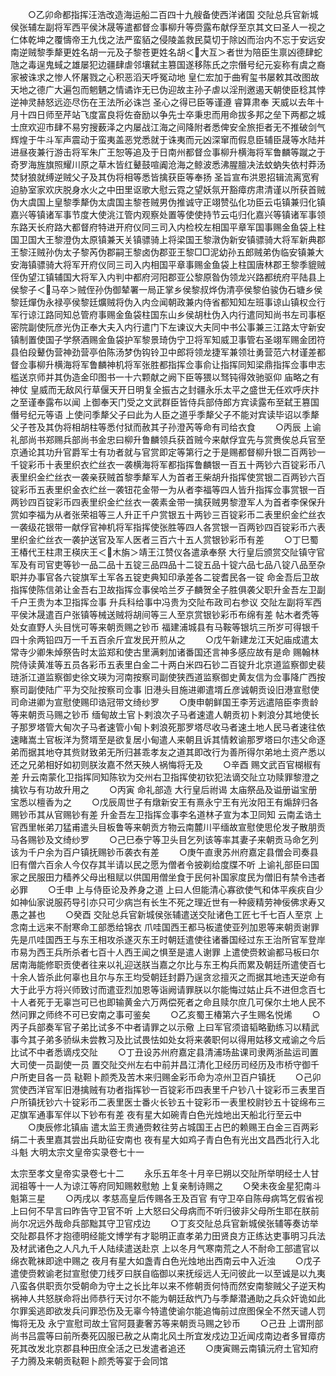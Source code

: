 <!-- { "loadSidebar": true } -->
　　○乙卯命都指挥汪浩改造海运船二百四十九艘备使西洋诸国  交阯总兵官新城侯张辅左副将军西平侯沐晟等遣都督佥事柳升等赍露布献俘至京其文曰圣人一视之仁体乾坤之覆懤帝王九伐之法严蛮貊之侵陵盖救民莫切于除凶而治内不忘于安远安南逆贼黎季犛更姓名胡一元及子黎苍更姓名胡＜大互＞者世为陪臣生禀凶德肆蛇虺之毒逞鬼蜮之雄屡犯边疆肆虐邻壤弑主篡国遂移陈氏之宗僭号纪元妄称有虞之裔家被诛求之惨人怀屠戮之心积恶滔天呼冤动地  皇仁宏加于曲宥玺书屡敕其改图故天地之德广大遍包而魍魉之情谲诈无已伪迎故主孙子虐以淫刑邀遏天朝使臣稔其悖逆神灵赫怒远迩尽伤在王法所必诛岂  圣心之得已臣等谨遵  睿算肃奉  天威以去年十月十四日师至芹站飞度富良将佐奋励以争先士卒秉忠而用命拔多邦之垒下两都之城士庶欢迎市肆不易穷搜薮泽之内屡战江海之间降附者悉俾安全旅拒者无不推破剑气辉煌于牛斗军声震动于蛮夷盖恶党悉就于诛夷而元凶深窜而假息臣辅臣晟等水陆并进昼夜兼行游击将军朱广王恕等追及于日南州都督佥事柳升横海将军鲁麟等蹴之于奇罗海旌旗照耀川原之草木皆红鼙鼓喧阗沧海之鲸波悉沸腥膻决法蚊蚋失依村莽汤焚豺狼就缚逆贼父子及其伪将相等悉皆擒获臣等奉扬  圣旨宣布洪恩招辑流离宽宥迫胁室家欢庆脱身水火之中田里讴歌大慰云霓之望妖氛开豁瘴疠肃清谨以所获首贼伪大虞国上皇黎季犛伪太虞国主黎苍贼男伪推诚守正翊赞弘化功臣云屯镇兼归化镇嘉兴等镇诸军事节度大使洮江管内观察处置等使使持节云屯归化嘉兴等镇诸军事领东路天长府路大都督府特进开府仪同三司入内检校左相国平章军国事赐金鱼袋上柱国卫国大王黎澄伪太原镇兼天关镇骠骑上将梁国王黎潡伪新安镇骠骑大将军新典郡王黎汪贼孙伪太子黎芮伪郡嗣王黎卤伪郡亚王黎□□泥幼孙五郎贼弟伪临安镇兼大安海镇骠骑大将军开府仪同三司入内相国平章事赐金鱼袋上柱国唐林郡王黎季貔贼侄伪望江镇辅国大将军入内判中都府河阳郡亚公黎原昝伪领龙兴路都统府平陆县上侯黎子＜马卒＞贼侄孙伪御辇署一局正掌乡侯黎叔烨伪清亭侯黎伯骏伪石塘乡侯黎廷燀伪永禄亭侯黎廷爌贼将伪入内佥闻朝政兼内侍省都知知左班事谅山镇权佥行军行谅江路同知总管府事赐金鱼袋柱国东山乡侯胡杜伪入内行遣同知尚书左司事枢密院副使阮彦光伪正奉大夫入内行遣门下左谏议大夫同中书公事兼三江路太守新安镇制置使国子学祭酒赐金鱼袋护军黎景琦伪宁卫将军知威卫事管右圣翊军赐金团符县伯段鼙伪营神劲营亭伯陈汤梦伪钩铃卫中郎将领龙捷军兼领壮勇营范六材谨差都督佥事柳升横海将军鲁麟神机将军张胜都指挥佥事俞让指挥同知梁鼎指挥佥事申志槛送京师并其伪造金印图书一十六颗献之阙下臣等猥以驽钝得效驰驱仰  庙略之有神仗  皇威而无敌风行草偃天开日明复全振古之封疆永乐太平之盛世无任欢呼庆抃之至谨奉露布以闻  上御奉天门受之文武群臣皆侍兵部侍郎方宾读露布至弑王篡国僭号纪元等语  上使问季犛父子曰此为人臣之道乎季犛父子不能对宾读毕诏以季犛父子苍及其伪将相胡柱等悉付狱而赦其子孙澄芮等命有司给衣食
　　○丙辰  上谕礼部尚书郑赐兵部尚书金忠曰柳升鲁麟领兵获首贼今来献俘宜先与赏赉俟总兵官至京通论其功升官爵军士有功者就与官赏即定等第行之于是赐都督柳升银二百两钞一千锭彩币十表里织衣纻丝衣一袭横海将军都指挥鲁麟银一百五十两钞六百锭彩币八表里织金纻丝衣一袭亲获贼首黎季犛军人为首者王柴胡升指挥使赏银二百两钞六百锭彩币五表里织金衣纻丝一袭钮花金带一为从者李福等四人皆升指挥佥事赏银一百两钞四百锭彩币四表里织金纻丝衣一袭素金带一擒获贼男黎澄军人为首者李保保升赏如李福为从者张荣祖等三人升正千户赏银五十两钞三百锭彩币二表里织金纻丝衣一袭级花银带一献俘官神机将军指挥使张胜等四人各赏银一百两钞四百锭彩币六表里织金纻丝衣一袭护送官及军人医者三百六十五人赏银钞彩币有差
　　○丁巳蜀王椿代王柱肃王楧庆王＜木旃＞靖王江赞仪各遣承奉祭  大行皇后颁赏交阯镇守官军及有司官吏等钞一品二品十五锭三品四品十二锭五品十锭六品七品八锭八品至杂职并办事官各六锭旗军土军各五锭吏典知印承差各二锭耆民各一锭  命金吾后卫故指挥使陈信弟让金吾右卫故指挥佥事侯哈兰歹子麟贺全子胜俱袭父职升金吾左卫副千户王贵为本卫指挥佥事  升兵科给事中冯贵为交阯布政司右参议  交阯左副将军西平侯沐晟遣百户张镇等械送贼将胡间等三人至京赏银钞彩币布绵有差  帖木者秃等处女直野人头目恍可等来朝贡赐之钞币  福建浦城县有马鞍等银坑三所岁可得银千四十余两铅四万一千五百余斤宜发民开煎从之
　　○戊午新建龙江天妃庙成遣太常寺少卿朱焯祭告时太监郑和使古里满剌加诸番国还言神多感应故有是命  赐翰林院侍读黄准等五员各彩币五表里白金二十两白米四石钞二百锭升北京道监察御史裴琏浙江道监察御史徐文瑛为河南按察司副使狭西道监察御史黄友信为佥事降广西按察司副使陆广平为交阯按察司佥事  旧港头目施进卿遣壻丘彦诚朝贡设旧港宣慰使司命进卿为宣慰使赐印诰冠带文绮纱罗
　　○庚申朝鲜国王李芳远遣陪臣李贵龄等来朝贡马赐之钞币  缅甸故土官卜剌浪次子马者速遣人朝贡初卜剌浪分其地使长子那罗塔管大甸次子马者速管小甸卜剌浪死那罗塔尽收马者速土地人民马者速往依速睹嵩土官板洋为赘壻至是欲复居小甸遣人来朝且诉其情敕谕那罗塔曰尔违父命逐弟而据其地夺其赀财致弟无所归甚乖孝友之道其即改行为善所得尔弟地土资产悉以还之兄弟相好如初则朕汝嘉不然天殃人祸悔将无及
　　○辛酉  赐文武百官楜椒有差  升云南蒙化卫指挥同知陈钦为交州右卫指挥使初钦犯法谪交阯立功赎罪黎澄之擒钦与有功故升用之
　　○丙寅  命礼部造  大行皇后祔谒  太庙祭品及谥册谥宝册宝悉以檀香为之
　　○戊辰周世子有燉新安王有熹永宁王有光汝阳王有煽辞归各赐钞币其从官赐钞有差  升金吾左卫指挥佥事李名道林子宣为本卫同知  云南孟诰土官西里帐弟刀猛甫遣头目板鲁等来朝贡方物云南麓川平缅故宣慰使思伦发子散朋贡马各赐钞及文绮纱罗
　　○己巳泰宁等卫头目乞列该等率其妻子来朝贡马命乞列该为千户余为百户镇抚赐钞币袭衣有差
　　○庚午直隶苏州府嘉定县僧会司奏县旧有僧六百余人今仅存其半请以民之愿为僧者令披剃给度牒不听  上谕礼部臣曰国家之民服田力穑养父母出租赋以供国用僧坐食于民何补国家度民为僧旧有禁令违者必罪
　　○壬申  上与侍臣论及养身之道  上曰人但能清心寡欲使气和体平疾疢自少如神仙家说服药导引亦只可少病岂有长生不死之理近世有一种疲精劳神佞佛求寿又愚之甚也
　　○癸酉  交阯总兵官新城侯张辅遣送交阯诸色工匠七千七百人至京  上念南土远来不耐寒命工部悉给锦衣  爪哇国西王都马板遣使亚列加恩等来朝贡谢罪先是爪哇国西王与东王相攻杀遂灭东王时朝廷遣使往诸番国经过东王治所官军登岸市易为西王兵所杀者七百十人西王闻之惧至是遣人谢罪  上遣使赍敕谕都马板曰尔居南海能修职贡使者往来以礼迎送朕当嘉之尔比与东王构兵而累及朝廷所遣使百七十余人皆杀此何辜也且尔与东王均受朝廷封爵乃逞贪忿擅灭之而据其地违天逆命有大于此乎方将兴师致讨而遣亚烈加恩等诣阙请罪朕以尔能悔过姑止兵不进但念百七十人者死于无辜岂可已也即输黄金六万两偿死者之命且赎尔庶几可保尔土地人民不然问罪之师终不可已安南之事可鉴矣
　　○乙亥蜀王椿第六子生赐名悦烯
　　○丙子兵部奏军官子弟比试多不中者请罪之以示儆  上曰军官须谙韬略勤练习以精武事今其子弟多骄纵未尝教习及比试畏怯如处女将来袭职何以得用姑移文戒谕之今后比试不中者悉谪戍交阯
　　○丁丑设苏州府嘉定县清浦场盐课司隶两浙盐运司置大司使一员副使一员  置交阯交州左右中前并昌江清化卫经历司经历及市桥守御千户所吏目各一员  鞑靼卜颜秃及苦木来归赐金彩币命为凉州卫百户镇抚
　　○己卯赏使西洋官军旧港擒贼有功者指挥钞一百锭彩币四表里千户钞八十锭彩币三表里百户所镇抚钞六十锭彩币二表里医士番火长钞五十锭彩币一表里校尉钞五十锭绵布三疋旗军通事军伴以下钞布有差  夜有星大如碗青白色光烛地出天船北行至云中
　　○庚辰修北镇庙  遣太监王贵通赍敕往劳占城国王占巴的赖赐王白金三百两彩绢二十表里嘉其尝出兵助征安南也  夜有星大如鸡子青白色有光出文昌西北行入北斗魁
大明太宗文皇帝实录卷七十一


太宗至孝文皇帝实录卷七十二
　　永乐五年冬十月辛巳朔以交阯所举明经士人甘润祖等十一人为谅江等府同知赐敕慰勉  上复亲制诗赐之
　　○癸未夜金星犯南斗魁第三星
　　○丙戌以  孝慈高皇后传赐各王及百官  有守卫卒自陈母病笃乞假省视  上曰何不早言曰昨告守卫官不听  上大怒曰父母病而不听归彼非父母所生耶在朕前尚尔况远外哉命兵部黜其守卫官戍边
　　○丁亥交阯总兵官新城侯张辅等奏访举交阯郡县怀才抱德明经能文博学有才聪明正直孝弟力田贤良方正练达吏事明习兵法及材武诸色之人凡九千人陆续遣送赴京  上以冬月气寒南荒之人不耐命工部遣官以绵衣靴袜即途中赐之  夜月有星大如盏青白色光烛地出西南云中入近浊
　　○戊子遣使赍敕谕老挝宣慰使刀线歹曰朕自临御以来抚绥远人无问彼此一以至诚是以九夷八蛮各供职贡尔受朝命为守土之长比年以来不修朝贡何恃而然安南黎贼父子逆天构祸神人共怒朕命将出师恭行天讨尔不能为朝廷敌忾乃与季犛潜通助之兵众奸诡如此尔罪奚逃即欲发兵问罪恐伤及无辜今特遣使谕尔能追悔前过庶图保全不然天谴人罚悔将无及  永宁宣慰司故土官阿聂妻奢苏等来朝贡马赐之钞币
　　○己丑  上谓刑部尚书吕震等曰前所奏死囚服已赦之从南北风土所宜发戍边卫近闻戍南边者多冒瘴疠死其改发北京郡县种田庶全活之已发遣者追还
　　○庚寅赐云南镇沅府土官知府子力腾及来朝贡鞑靼卜颜秃等宴于会同馆
